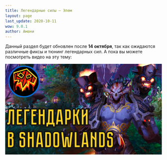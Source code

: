 ```yaml
---
title: Легендарные силы – Элем
layout: page
last_update: 2020-10-11 
wow: 9.0.1
author: Амани
---
```


Данный раздел будет обновлен после **14 октября**, так как ожидаются различные фиксы и тюнинг легендарных сил. А пока вы можете посмотреть видео на эту тему:

[![Shadowlands Legendaries](/assets/img/legendary_video.png)](https://youtu.be/De5MLStsvnk)
